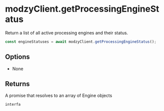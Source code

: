 # modzyClient.getProcessingEngineStatus

Return a list of all active processing engines and their status.

```javascript
const engineStatuses = await modzyClient.getProcessingEngineStatus();
```

## Options

- None

## Returns

A promise that resolves to an array of Engine objects

```typescript
interfa